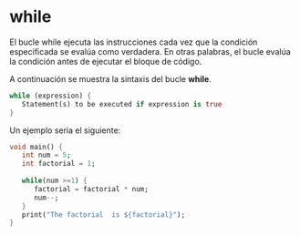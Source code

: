 # while

El bucle while ejecuta las instrucciones cada vez que la condición especificada se evalúa como verdadera. En otras palabras, el bucle evalúa la condición antes de ejecutar el bloque de código.

A continuación se muestra la sintaxis del bucle **while**.

```dart
while (expression) {
   Statement(s) to be executed if expression is true  
}
```

Un ejemplo seria el siguiente:

```dart
void main() { 
   int num = 5; 
   int factorial = 1; 
   
   while(num >=1) { 
      factorial = factorial * num; 
      num--; 
   } 
   print("The factorial  is ${factorial}"); 
}
```
